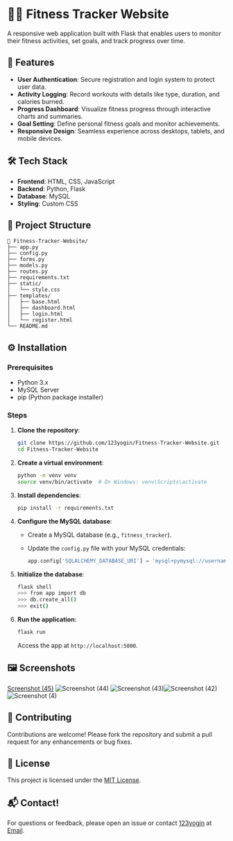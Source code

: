 # 🏋️‍♂️ Fitness Tracker Website

A responsive web application built with Flask that enables users to monitor their fitness activities, set goals, and track progress over time.

## 🚀 Features

- **User Authentication**: Secure registration and login system to protect user data.
- **Activity Logging**: Record workouts with details like type, duration, and calories burned.
- **Progress Dashboard**: Visualize fitness progress through interactive charts and summaries.
- **Goal Setting**: Define personal fitness goals and monitor achievements.
- **Responsive Design**: Seamless experience across desktops, tablets, and mobile devices.

## 🛠️ Tech Stack

- **Frontend**: HTML, CSS, JavaScript
- **Backend**: Python, Flask
- **Database**: MySQL
- **Styling**: Custom CSS

## 📁 Project Structure

```
 Fitness-Tracker-Website/
├── app.py
├── config.py
├── forms.py
├── models.py
├── routes.py
├── requirements.txt
├── static/
│   └── style.css
├── templates/
│   ├── base.html
│   ├── dashboard.html
│   ├── login.html
│   └── register.html
└── README.md
```

## ⚙️ Installation

### Prerequisites

- Python 3.x
- MySQL Server
- pip (Python package installer)

### Steps

1. **Clone the repository**:

   ```bash
   git clone https://github.com/123yogin/Fitness-Tracker-Website.git
   cd Fitness-Tracker-Website
   ```

2. **Create a virtual environment**:

   ```bash
   python -m venv venv
   source venv/bin/activate  # On Windows: venv\Scripts\activate
   ```

3. **Install dependencies**:

   ```bash
   pip install -r requirements.txt
   ```

4. **Configure the MySQL database**:

   - Create a MySQL database (e.g., `fitness_tracker`).
   - Update the `config.py` file with your MySQL credentials:

     ```python
     app.config['SQLALCHEMY_DATABASE_URI'] = 'mysql+pymysql://username:password@localhost/fitness_tracker'
     ```

5. **Initialize the database**:

   ```bash
   flask shell
   >>> from app import db
   >>> db.create_all()
   >>> exit()
   ```

6. **Run the application**:

   ```bash
   flask run
   ```

   Access the app at `http://localhost:5000`.

## 🖼️ Screenshots

[Screenshot (45)](https://github.com/user-attachments/assets/e30299eb-7ec3-4652-9d00-37356abf77fd) ![Screenshot (44)](https://github.com/user-attachments/assets/a14f2fa5-85a1-4765-b6aa-65153af0876b) ![Screenshot (43)](https://github.com/user-attachments/assets/62ab7df9-d034-4f4c-9649-26c0cb868d9c)![Screenshot (42)](https://github.com/user-attachments/assets/8d6d2aad-354f-4752-81a4-a5cff4dd647e) ![Screenshot (4)](https://github.com/user-attachments/assets/820f1996-4049-4c7d-8b06-92bc4d9c00a9)

## 🤝 Contributing

Contributions are welcome! Please fork the repository and submit a pull request for any enhancements or bug fixes.

## 📄 License

This project is licensed under the [MIT License](LICENSE).

## 📬 Contact!


For questions or feedback, please open an issue or contact [123yogin](https://github.com/123yogin) at [Email](mailto:parmaryogin04@gmail.com).
